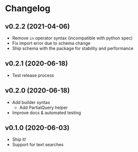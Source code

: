 # Changelog

## v0.2.2 (2021-04-06)

- Remove `in` operator syntax (incompatible with python spec)
- Fix import error due to schema change
- Ship schema with the package for stability and performance

## v0.2.1 (2020-06-18)

- Test release process

## v0.2.0 (2020-06-18)

- Add builder syntax
  - Add PartialQuery helper
- Improve docs & automated testing

## v0.1.0 (2020-06-03)

- Ship it!
- Support for text searches